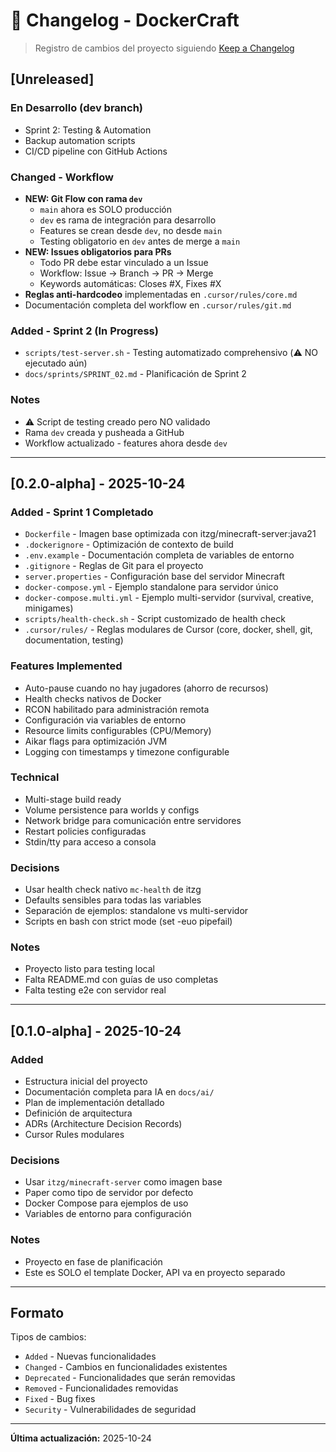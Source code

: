 # 📝 Changelog - DockerCraft

> Registro de cambios del proyecto siguiendo [Keep a Changelog](https://keepachangelog.com/)

## [Unreleased]

### En Desarrollo (dev branch)
- Sprint 2: Testing & Automation
- Backup automation scripts
- CI/CD pipeline con GitHub Actions

### Changed - Workflow
- **NEW: Git Flow con rama `dev`**
  - `main` ahora es SOLO producción
  - `dev` es rama de integración para desarrollo
  - Features se crean desde `dev`, no desde `main`
  - Testing obligatorio en `dev` antes de merge a `main`
- **NEW: Issues obligatorios para PRs**
  - Todo PR debe estar vinculado a un Issue
  - Workflow: Issue → Branch → PR → Merge
  - Keywords automáticas: Closes #X, Fixes #X
- **Reglas anti-hardcodeo** implementadas en `.cursor/rules/core.md`
- Documentación completa del workflow en `.cursor/rules/git.md`

### Added - Sprint 2 (In Progress)
- `scripts/test-server.sh` - Testing automatizado comprehensivo (⚠️ NO ejecutado aún)
- `docs/sprints/SPRINT_02.md` - Planificación de Sprint 2

### Notes
- ⚠️ Script de testing creado pero NO validado
- Rama `dev` creada y pusheada a GitHub
- Workflow actualizado - features ahora desde `dev`

---

## [0.2.0-alpha] - 2025-10-24

### Added - Sprint 1 Completado
- `Dockerfile` - Imagen base optimizada con itzg/minecraft-server:java21
- `.dockerignore` - Optimización de contexto de build
- `.env.example` - Documentación completa de variables de entorno
- `.gitignore` - Reglas de Git para el proyecto
- `server.properties` - Configuración base del servidor Minecraft
- `docker-compose.yml` - Ejemplo standalone para servidor único
- `docker-compose.multi.yml` - Ejemplo multi-servidor (survival, creative, minigames)
- `scripts/health-check.sh` - Script customizado de health check
- `.cursor/rules/` - Reglas modulares de Cursor (core, docker, shell, git, documentation, testing)

### Features Implemented
- Auto-pause cuando no hay jugadores (ahorro de recursos)
- Health checks nativos de Docker
- RCON habilitado para administración remota
- Configuración via variables de entorno
- Resource limits configurables (CPU/Memory)
- Aikar flags para optimización JVM
- Logging con timestamps y timezone configurable

### Technical
- Multi-stage build ready
- Volume persistence para worlds y configs
- Network bridge para comunicación entre servidores
- Restart policies configuradas
- Stdin/tty para acceso a consola

### Decisions
- Usar health check nativo `mc-health` de itzg
- Defaults sensibles para todas las variables
- Separación de ejemplos: standalone vs multi-servidor
- Scripts en bash con strict mode (set -euo pipefail)

### Notes
- Proyecto listo para testing local
- Falta README.md con guías de uso completas
- Falta testing e2e con servidor real

---

## [0.1.0-alpha] - 2025-10-24

### Added
- Estructura inicial del proyecto
- Documentación completa para IA en `docs/ai/`
- Plan de implementación detallado
- Definición de arquitectura
- ADRs (Architecture Decision Records)
- Cursor Rules modulares

### Decisions
- Usar `itzg/minecraft-server` como imagen base
- Paper como tipo de servidor por defecto
- Docker Compose para ejemplos de uso
- Variables de entorno para configuración

### Notes
- Proyecto en fase de planificación
- Este es SOLO el template Docker, API va en proyecto separado

---

## Formato

Tipos de cambios:
- `Added` - Nuevas funcionalidades
- `Changed` - Cambios en funcionalidades existentes
- `Deprecated` - Funcionalidades que serán removidas
- `Removed` - Funcionalidades removidas
- `Fixed` - Bug fixes
- `Security` - Vulnerabilidades de seguridad

---

**Última actualización:** 2025-10-24

